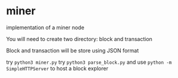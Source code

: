 # miner
implementation of a miner node


You will need to create two directory: block and transaction

Block and transaction will be store using JSON format

try `python3 miner.py`
try `python3 parse_block.py` and use `python -m SimpleHTTPServer` to host a block explorer
